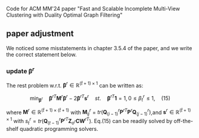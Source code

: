 Code for ACM MM'24 paper "Fast and Scalable Incomplete Multi-View Clustering with Duality Optimal Graph Filtering"

## paper adjustment 
We noticed some misstatements in chapter 3.5.4 of the paper, and we write the correct statement below. 

### update $\boldsymbol{\beta}^r$
The rest problem w.r.t. $\boldsymbol{\beta}^r \in \mathbb{R}^{(\bar{t}+1) \times 1}$ can be written as:

$$\min_{\boldsymbol{\beta}^r}  \quad \boldsymbol{\beta}^{rT}\mathbf{M}^r\boldsymbol{\beta}^r -2 \boldsymbol{\beta}^{rT}\mathbf{s}^r \quad st.\quad \boldsymbol{\beta}^{rT}\mathbf{1}=1, 0 \leq \beta^r_ t \leq 1, \quad (15)$$

where $\mathbf{M}^r \in \mathbb{R}^{(\bar{t}+1) \times (\bar{t}+1)}$ with $\mathbf{M}_ {ij}^r$ = $tr(\mathbf{Q}_ {(i-1)}^r \mathbf{P}^{rT} \mathbf{P}^r\mathbf{Q}_{(j-1)}^r)$,and $\mathbf{s}^r \in \mathbb{R}^{(\bar{t}+1) \times 1}$ with $s^r_t = tr(\mathbf{Q} _{(t-1)}^r\mathbf{P}^{rT}{\mathbf{Z} _{o^r}}{\mathbf{C}}\mathbf{W}^{rT})$. Eq.(15) can be readily solved by off-the-shelf quadratic programming solvers.
